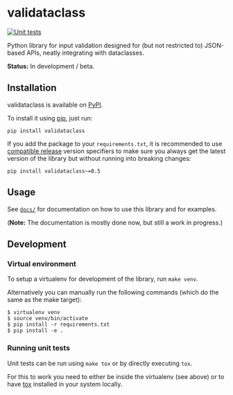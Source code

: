 # validataclass

[![Unit tests](https://github.com/binary-butterfly/validataclass/actions/workflows/tests.yml/badge.svg)](https://github.com/binary-butterfly/validataclass/actions/workflows/tests.yml)

Python library for input validation designed for (but not restricted to) JSON-based APIs, neatly integrating with dataclasses. 

**Status:** In development / beta.


## Installation

validataclass is available on [PyPI](https://pypi.org/project/validataclass/).

To install it using [pip](https://pip.pypa.io/en/stable/getting-started/), just run:

```shell
pip install validataclass
```

If you add the package to your `requirements.txt`, it is recommended to use [compatible release](https://www.python.org/dev/peps/pep-0440/#compatible-release)
version specifiers to make sure you always get the latest version of the library but without running into breaking changes:

```shell
pip install validataclass~=0.5
```


## Usage

See [`docs/`](https://github.com/binary-butterfly/validataclass/blob/main/docs/index.md) for documentation on how to use this library and
for examples.

(**Note:** The documentation is mostly done now, but still a work in progress.)


## Development

### Virtual environment

To setup a virtualenv for development of the library, run `make venv`.

Alternatively you can manually run the following commands (which do the same as the make target):

```
$ virtualenv venv
$ source venv/bin/activate
$ pip install -r requirements.txt
$ pip install -e .
```


### Running unit tests

Unit tests can be run using `make tox` or by directly executing `tox`.

For this to work you need to either be inside the virtualenv (see above) or to have [tox](https://tox.wiki/en/latest/) installed
in your system locally.
